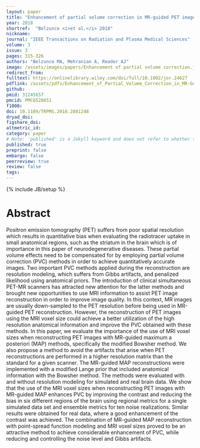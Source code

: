 ```yaml
---
layout: paper
title: "Enhancement of partial volume correction in MR-guided PET image reconstruction by using MRI voxel sizes"
year: 2018
shortref:  "Belzunce <i>et al.</i> 2018"
nickname:
journal: "IEEE Transactions on Radiation and Plasma Medical Sciences"
volume: 3
issue: 3
pages: 315-326
authors: "Belzunce MA, Mehranian A, Reader AJ"
image: /assets/images/papers/Enhancement of partial volume correction.jpg
redirect_from: 
fulltext: https://onlinelibrary.wiley.com/doi/full/10.1002/jor.24627
pdflink: /assets/pdfs/Enhancement_of_Partial_Volume_Correction_in_MR-Guided_PET_Image_Reconstruction_by_Using_MRI_Voxel_Sizes.pdf
github: 
pmid: 31245657
pmcid: PMC6528651 
f1000: 
doi: 10.1109/TRPMS.2018.2881248
dryad_doi: 
figshare_doi: 
altmetric_id: 
category: paper
# Note: 'published' is a Jekyll keyword and does not refer to whether the paper is published, but rather to whether this Markdown should be part of the rendered site.
published: true
preprint: false
embargo: false	
peerreview: true
review: false
tags: 
---
```

{% include JB/setup %}


# Abstract

Positron emission tomography (PET) suffers from poor spatial resolution which results in quantitative bias when evaluating the radiotracer uptake in small anatomical regions, such as the striatum in the brain which is of importance in this paper of neurodegenerative diseases. These partial volume effects need to be compensated for by employing partial volume correction (PVC) methods in order to achieve quantitatively accurate images. Two important PVC methods applied during the reconstruction are resolution modeling, which suffers from Gibbs artifacts, and penalized likelihood using anatomical priors. The introduction of clinical simultaneous PET-MR scanners has attracted new attention for the latter methods and brought new opportunities to use MRI information to assist PET image reconstruction in order to improve image quality. In this context, MR images are usually down-sampled to the PET resolution before being used in MR-guided PET reconstruction. However, the reconstruction of PET images using the MRI voxel size could achieve a better utilization of the high resolution anatomical information and improve the PVC obtained with these methods. In this paper, we evaluate the importance of the use of MRI voxel sizes when reconstructing PET images with MR-guided maximum a posteriori (MAP) methods, specifically the modified Bowsher method. We also propose a method to avoid the artifacts that arise when PET reconstructions are performed in a higher resolution matrix than the standard for a given scanner. The MR-guided MAP reconstructions were implemented with a modified Lange prior that included anatomical information with the Bowsher method. The methods were evaluated with and without resolution modeling for simulated and real brain data. We show that the use of the MRI voxel sizes when reconstructing PET images with MR-guided MAP enhances PVC by improving the contrast and reducing the bias in six different regions of the brain using regional metrics for a single simulated data set and ensemble metrics for ten noise realizations. Similar results were obtained for real data, where a good enhancement of the contrast was achieved. The combination of MR-guided MAP reconstruction with point-spread function modeling and MRI voxel sizes proved to be an attractive method to achieve considerable enhancement of PVC, while reducing and controlling the noise level and Gibbs artifacts.